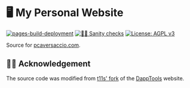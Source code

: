 # 🖥 My Personal Website

[![pages-build-deployment](https://github.com/pcaversaccio/pcaversaccio.github.io/actions/workflows/pages/pages-build-deployment/badge.svg)](https://github.com/pcaversaccio/pcaversaccio.github.io/actions/workflows/pages/pages-build-deployment)
[![👮‍♂️ Sanity checks](https://github.com/pcaversaccio/pcaversaccio.github.io/actions/workflows/checks.yml/badge.svg)](https://github.com/pcaversaccio/pcaversaccio.github.io/actions/workflows/checks.yml)
[![License: AGPL v3](https://img.shields.io/badge/License-AGPL%20v3-blue.svg)](https://www.gnu.org/licenses/agpl-3.0)

Source for [pcaversaccio.com](https://pcaversaccio.com).

## 🙏🏾 Acknowledgement

The source code was modified from [t11s' fork](https://github.com/transmissions11/transmissions11.github.io) of the [DappTools](https://github.com/dapphub/dapp-tools) website.
